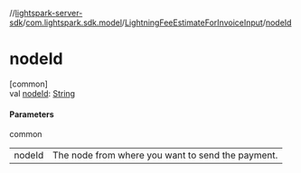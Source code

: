 //[lightspark-server-sdk](../../../index.md)/[com.lightspark.sdk.model](../index.md)/[LightningFeeEstimateForInvoiceInput](index.md)/[nodeId](node-id.md)

# nodeId

[common]\
val [nodeId](node-id.md): [String](https://kotlinlang.org/api/latest/jvm/stdlib/kotlin/-string/index.html)

#### Parameters

common

| | |
|---|---|
| nodeId | The node from where you want to send the payment. |
